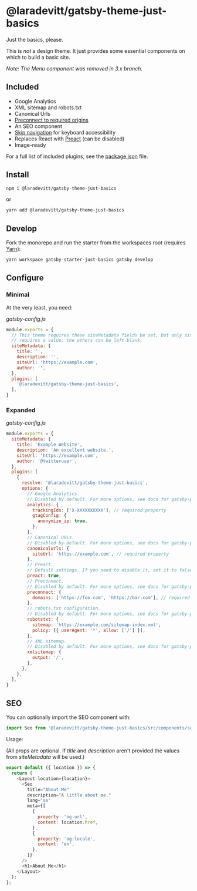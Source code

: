 # @laradevitt/gatsby-theme-just-basics

Just the basics, please.

This is *not* a design theme. It just provides some essential components on which to build a basic site.

*Note: The Menu component was removed in 3.x branch.*

## Included

- Google Analytics
- XML sitemap and robots.txt
- Canonical Urls
- [Preconnect to required origins](https://web.dev/uses-rel-preconnect/)
- An SEO component
- [Skip navigation](https://github.com/gatsbyjs/gatsby/tree/master/examples/using-reach-skip-nav) for keyboard accessibility
- Replaces React with [Preact](https://preactjs.com/) (can be disabled)
- Image-ready

For a full list of included plugins, see the [package.json](https://github.com/laradevitt/gatsby-themes/blob/master/themes/gatsby-theme-just-basics/package.json) file.

## Install

```sh
npm i @laradevitt/gatsby-theme-just-basics
```

or

```sh
yarn add @laradevitt/gatsby-theme-just-basics
```

## Develop

Fork the monorepo and run the starter from the workspaces root (requires [Yarn](https://yarnpkg.com/)):

```sh
yarn workspace gatsby-starter-just-basics gatsby develop
```

## Configure

### Minimal

At the very least, you need:

*gatsby-config.js*
```js
module.exports = {
  // This theme requires these siteMetadata fields be set, but only siteUrl
  // requires a value; the others can be left blank.
  siteMetadata: {
    title: '',
    description: '',
    siteUrl: 'https://example.com',
    author: '',
  },
  plugins: [
    '@laradevitt/gatsby-theme-just-basics',
  ],
}
```

### Expanded

*gatsby-config.js*
```js
module.exports = {
  siteMetadata: {
    title: 'Example Website',
    description: 'An excellent website.',
    siteUrl: 'https://example.com',
    author: '@twitteruser',
  },
  plugins: [
    {
      resolve: '@laradevitt/gatsby-theme-just-basics',
      options: {
        // Google Analytics.
        // Disabled by default. For more options, see docs for gatsby-plugin-google-gtag.
        analytics: {
          trackingIds: ['X-XXXXXXXXXX'], // required property
          gtagConfig: {
            anonymize_ip: true,
          },
        },
        // Canonical URLs.
        // Disabled by default. For more options, see docs for gatsby-plugin-canonical-urls.
        canonicalurls: {
          siteUrl: 'https://example.com', // required property
        },
        // Preact.
        // Default settings. If you need to disable it, set it to false.
        preact: true,
        // Preconnect.
        // Disabled by default. For more options, see docs for gatsby-plugin-preconnect.
        preconnect: {
          domains: ['https://foo.com', 'https://bar.com'], // required property
        },
        // robots.txt configuration.
        // Disabled by default. For more options, see docs for gatsby-plugin-robots-txt.
        robotstxt: {
          sitemap: 'https://example.com/sitemap-index.xml',
          policy: [{ userAgent: '*', allow: ['/'] }],
        },
        // XML sitemap.
        // Disabled by default. For more options, see docs for gatsby-plugin-sitemap.
        xmlsitemap: {
          output: '/',
        },
      },
    },
  ],
}
```

## SEO

You can optionally import the SEO component with:

```js
import Seo from '@laradevitt/gatsby-theme-just-basics/src/components/seo';
```

Usage:

(All props are optional. If *title* and *description* aren't provided the values
from *siteMetadata* will be used.)

```js
export default ({ location }) => {
  return (
    <Layout location={location}>
      <Seo
        title="About Me"
        description="A little about me."
        lang="se"
        meta={[
          {
            property: 'og:url',
            content: location.href,
          },
          {
            property: 'og:locale',
            content: 'en',
          },
        ]}
      />
      <h1>About Me</h1>
    </Layout>
  );
};
```
